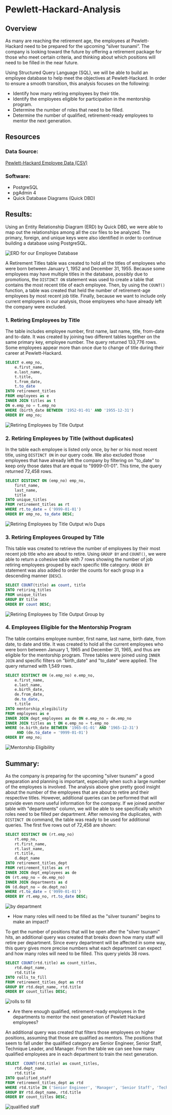 # Pewlett-Hackard-Analysis

## Overview

As many are reaching the retirement age, the employees at Pewlett-Hackard need to be prepared for the upcoming “silver tsunami”. The company is looking toward the future by offering a retirement package for those who meet certain criteria, and thinking about which positions will need to be filled in the near future. 

Using Structured Query Language (SQL), we will be able to build an employee database to help meet the objectives at Pewlett-Hackard. In order to ensure a smooth transition, this analysis focuses on the following:

* Identify how many retiring employees by their title.
* Identify the employees eligible for participation in the mentorship program.
* Determine the number of roles that need to be filled.
* Determine the number of qualified, retirement-ready employees to mentor the next generation.

## Resources

### Data Source:

[Pewlett-Hackard Employee Data (CSV)](https://github.com/doliver231/Pewlett-Hackard-Analysis/tree/main/Data)

### Software:

* PostgreSQL
* pgAdmin 4
* Quick Database Diagrams (Quick DBD)

## Results: 

Using an Entity Relationship Diagram (ERD) by Quick DBD, we were able to map out the relationships among all the csv files to be analyzed. The primary, foreign, and unique keys were also identified in order to continue building a database using PostgreSQL.

![ERD for our Employee Database](https://github.com/doliver231/Pewlett-Hackard-Analysis/blob/main/EmployeeDB.png)

A Retirement Titles table was created to hold all the titles of employees who were born between January 1, 1952 and December 31, 1955. Because some employees may have multiple titles in the database, possibly due to promotions, the `DISTINCT ON` statement was used to create a table that contains the most recent title of each employee. Then, by using the `COUNT()` function, a table was created that held the number of retirement-age employees by most recent job title. Finally, because we want to include only current employees in our analysis, those employees who have already left the company were excluded.

### 1. Retiring Employees by Title

The table includes employee number, first name, last name, title, from-date and to-date. It was created by joining two different tables together on the same primary key, employee number. The query returned 133,776 rows. Some employees appear more than once due to change of title during their career at Pewlett-Hackard.

```sql
SELECT e.emp_no, 
    e.first_name, 
    e.last_name, 
    t.title, 
    t.from_date, 
    t.to_date
INTO retirement_titles
FROM employees as e
INNER JOIN titles as t
ON e.emp_no = t.emp_no
WHERE (birth_date BETWEEN '1952-01-01' AND '1955-12-31')
ORDER BY emp_no;
```

![Retiring Employees by Title Output](https://github.com/doliver231/Pewlett-Hackard-Analysis/blob/main/Screenshots/Deliverable1_retirement_titles.png)


### 2. Retiring Employees by Title (without duplicates)

In the table each employee is listed only once, by her or his most recent title, using `DISTINCT ON` in our query code. We also excluded those employees that have already left the company by filtering on "to_date" to keep only those dates that are equal to "9999-01-01". This time, the query returned 72,458 rows.

```sql
SELECT DISTINCT ON (emp_no) emp_no,
    first_name,
    last_name,
    title
INTO unique_titles
FROM retirement_titles as rt
WHERE rt.to_date = ('9999-01-01')
ORDER BY emp_no, to_date DESC;
```

![Retiring Employees by Title Output w/o Dups](https://github.com/doliver231/Pewlett-Hackard-Analysis/blob/main/Screenshots/Deliverable1_unique_titles.png)

### 3. Retiring Employees Grouped by Title

This table was created to retrieve the number of employees by their most recent job title who are about to retire. Using `GROUP BY` and `COUNT()`, we were able to return a cohesive table with 7 rows showing the number of job retiring employees grouped by each specific title category. `ORDER BY` statement was also added to order the counts for each group in a descending manner (`DESC`).

```sql
SELECT COUNT(title) as count, title
INTO retiring_titles
FROM unique_titles
GROUP BY title
ORDER BY count DESC;
```

![Retiring Employees by Title Output Group by](https://github.com/doliver231/Pewlett-Hackard-Analysis/blob/main/Screenshots/Deliverable1_retiring_titles.png)

### 4. Employees Eligible for the Mentorship Program

The table contains employee number, first name, last name, birth date, from date, to date and title. It was created to hold all the current employees who were born between January 1, 1965 and December 31, 1965, and thus are eligible for the mentorship program. Three tables were joined using `INNER JOIN` and specific filters on "birth_date" and "to_date" were applied. The query returned with 1,549 rows.

```sql
SELECT DISTINCT ON (e.emp_no) e.emp_no,
    e.first_name, 
    e.last_name, 
    e.birth_date,
    de.from_date,
    de.to_date,
    t.title
INTO mentorship_elegibility
FROM employees as e
INNER JOIN dept_employees as de ON e.emp_no = de.emp_no
INNER JOIN titles as t ON e.emp_no = t.emp_no
WHERE (e.birth_date BETWEEN '1965-01-01' AND '1965-12-31')
	 AND (de.to_date = '9999-01-01')
ORDER BY emp_no;
```
![Mentorship Eligibility](https://github.com/doliver231/Pewlett-Hackard-Analysis/blob/main/Screenshots/Deliverable2_mentorship_elegibility.png)

## Summary:

As the company is preparing for the upcoming "silver tsunami" a good preparation and planning is important, especially when such a large number of the employees is involved. The analysis above give pretty good insight about the number of the employees that are about to retire and their respective titles. However, additional queries can be performed that will provide even more useful information for the company. If we joined another table with "departments" column, we will be able to see specifically which roles need to be filled per department. After removing the duplicates, with `DISTINCT ON` command, the table was ready to be used for additional queries. The first five rows out of 72,458 are shown:

```sql
SELECT DISTINCT ON (rt.emp_no) 
	rt.emp_no,
	rt.first_name,
	rt.last_name,
	rt.title,
	d.dept_name
INTO retirement_titles_dept
FROM retirement_titles as rt
INNER JOIN dept_employees as de
ON (rt.emp_no = de.emp_no)
INNER JOIN departments as d
ON (d.dept_no = de.dept_no)
WHERE rt.to_date = ('9999-01-01')
ORDER BY rt.emp_no, rt.to_date DESC;
```

![by department](https://github.com/doliver231/Pewlett-Hackard-Analysis/blob/main/Screenshots/Deliverable3_departments.png)

* How many roles will need to be filled as the "silver tsunami" begins to make an impact?

To get the number of positions that will be open after the "silver tsunami" hits, an additional query was created that breaks down how many staff will retire per department. Since every department will be affected in some way, this query gives more precise numbers what each department can expect and how many roles will need to be filled. This query yields 38 rows.

```sql
SELECT COUNT(rtd.title) as count_titles,  
	rtd.dept_name, 
	rtd.title
INTO rolls_to_fill
FROM retirement_titles_dept as rtd
GROUP BY rtd.dept_name, rtd.title
ORDER BY count_titles DESC;
```

![rolls to fill](https://github.com/doliver231/Pewlett-Hackard-Analysis/blob/main/Screenshots/Deliverable3_rolls_to_fill.png)

* Are there enough qualified, retirement-ready employees in the departments to mentor the next generation of Pewlett Hackard employees?

An additional query was created that filters those employees on higher positions, assuming that those are qualified as mentors. The positions that seem to fall under the qualified category are Senior Engineer, Senior Staff, Technique Leader, and Manager. From the table we can see how many qualified employees are in each department to train the next generation.

```sql
SELECT  COUNT(rtd.title) as count_titles,
	rtd.dept_name, 
	rtd.title
INTO qualified_staff
FROM retirement_titles_dept as rtd
WHERE rtd.title IN ('Senior Engineer', 'Manager', 'Senior Staff', 'Technique Leader')
GROUP BY rtd.dept_name, rtd.title
ORDER BY count_titles DESC;
```

![qualified staff](https://github.com/doliver231/Pewlett-Hackard-Analysis/blob/main/Screenshots/Deliverable3_qualified_mentors.png)